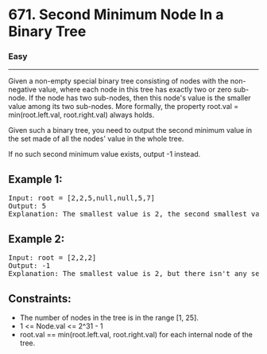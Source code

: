 # 671. Second Minimum Node In a Binary Tree

### Easy

---

Given a non-empty special binary tree consisting of nodes with the non-negative value, where each node in this tree has exactly two or zero sub-node. If the node has two sub-nodes, then this node's value is the smaller value among its two sub-nodes. More formally, the property root.val = min(root.left.val, root.right.val) always holds.

Given such a binary tree, you need to output the second minimum value in the set made of all the nodes' value in the whole tree.

If no such second minimum value exists, output -1 instead.

## Example 1:

<pre>
Input: root = [2,2,5,null,null,5,7]
Output: 5
Explanation: The smallest value is 2, the second smallest value is 5.
</pre>

## Example 2:

<pre>
Input: root = [2,2,2]
Output: -1
Explanation: The smallest value is 2, but there isn't any second smallest value.
</pre>

## Constraints:

- The number of nodes in the tree is in the range [1, 25].
- 1 <= Node.val <= 2^31 - 1
- root.val == min(root.left.val, root.right.val) for each internal node of the tree.
